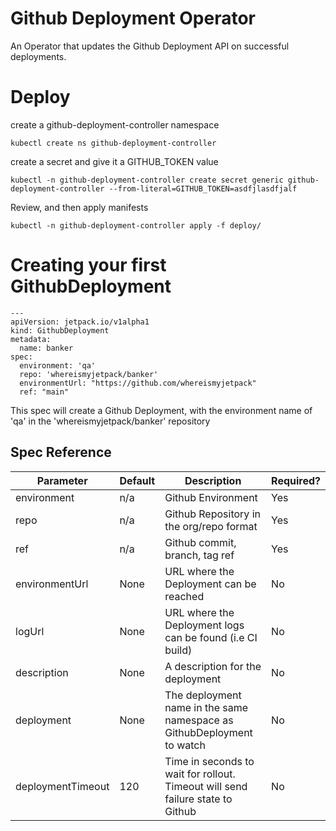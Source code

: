 # Github Deployment Operator
An Operator that updates the Github Deployment API on successful deployments. 


# Deploy 
create a github-deployment-controller namespace
```
kubectl create ns github-deployment-controller
```
create a secret and give it a GITHUB_TOKEN value 
```
kubectl -n github-deployment-controller create secret generic github-deployment-controller --from-literal=GITHUB_TOKEN=asdfjlasdfjalf
```

Review, and then apply manifests

```
kubectl -n github-deployment-controller apply -f deploy/
```

# Creating your first GithubDeployment 

```
---
apiVersion: jetpack.io/v1alpha1
kind: GithubDeployment
metadata:
  name: banker
spec:
  environment: 'qa'
  repo: 'whereismyjetpack/banker'
  environmentUrl: "https://github.com/whereismyjetpack"
  ref: "main"
```

This spec will create a Github Deployment, with the environment name of 'qa' in the 'whereismyjetpack/banker' repository

## Spec Reference
| Parameter         | Default | Description                                                                    | Required? |
|-------------------|---------|--------------------------------------------------------------------------------|-----------|
| environment       | n/a     | Github Environment                                                             | Yes       |
| repo              | n/a     | Github Repository in the org/repo format                                       | Yes       |
| ref               | n/a     | Github commit, branch, tag ref                                                 | Yes       |
| environmentUrl    | None    | URL where the Deployment can be reached                                        | No        |
| logUrl            | None    | URL where the Deployment logs can be found (i.e CI build)                      | No        |
| description       | None    | A description for the deployment                                               | No        |
| deployment        | None    | The deployment name in the same namespace as GithubDeployment to watch         | No        |
| deploymentTimeout | 120     | Time in seconds to wait for rollout. Timeout will send failure state to Github | No        |

